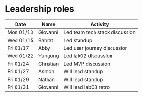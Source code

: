 # Leadership roles

| Date      | Name              | Activity                                               |
|-----------|-------------------|--------------------------------------------------------|
| Mon 01/13 | Giovanni      | Led team tech stack discussion | 
| Wed 01/15 | Bahrat  | Led standup | 
| Fri 01/17 | Abby       | Led user journey discussion  | 
| Wed 01/22 | Yungong       | Led lab02 discussion     |
| Fri 01/24 | Christian       | Led MVP discussion     | 
| Fri 01/27 | Ashton       | Will lead standup     | 
| Fri 01/29 | Nathan       | Will lead standup     | 
| Fri 01/31 | Giovanni       | Will lead lab03 retro     | 